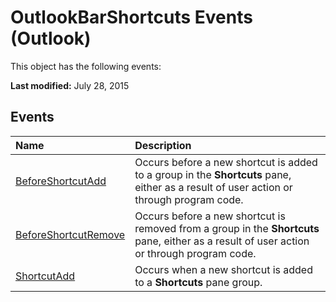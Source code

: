 
# OutlookBarShortcuts Events (Outlook)
This object has the following events:

 **Last modified:** July 28, 2015


## Events



|**Name**|**Description**|
|:-----|:-----|
| [BeforeShortcutAdd](b31d495f-8288-a2ee-1429-6face8281787.md)|Occurs before a new shortcut is added to a group in the  **Shortcuts** pane, either as a result of user action or through program code.|
| [BeforeShortcutRemove](4a4107ce-db02-f698-ffae-5a2a4571089c.md)|Occurs before a new shortcut is removed from a group in the  **Shortcuts** pane, either as a result of user action or through program code.|
| [ShortcutAdd](d5ddf2ad-0a82-39cb-5bb0-0de389d5c427.md)|Occurs when a new shortcut is added to a  **Shortcuts** pane group.|
